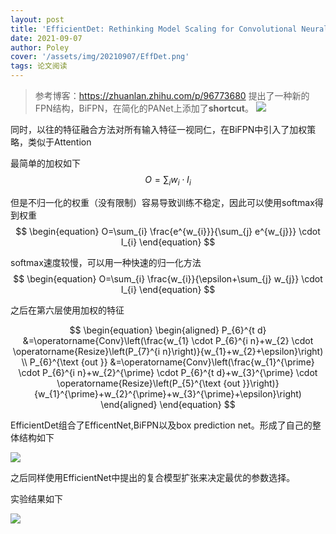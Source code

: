 ```yaml
---
layout: post
title: 'EfficientDet: Rethinking Model Scaling for Convolutional Neural Networks'
date: 2021-09-07
author: Poley
cover: '/assets/img/20210907/EffDet.png'
tags: 论文阅读
---
```


> 参考博客：https://zhuanlan.zhihu.com/p/96773680
提出了一种新的FPN结构，BiFPN，在简化的PANet上添加了**shortcut**。
![](/assets/img/20210907/EffDet.png)

同时，以往的特征融合方法对所有输入特征一视同仁，在BiFPN中引入了加权策略，类似于Attention

最简单的加权如下
$$
\begin{equation}
O=\sum_{i} w_{i} \cdot I_{i}
\end{equation}
$$

但是不归一化的权重（没有限制）容易导致训练不稳定，因此可以使用softmax得到权重
$$
\begin{equation}
O=\sum_{i} \frac{e^{w_{i}}}{\sum_{j} e^{w_{j}}} \cdot I_{i}
\end{equation}
$$

softmax速度较慢，可以用一种快速的归一化方法
$$
\begin{equation}
O=\sum_{i} \frac{w_{i}}{\epsilon+\sum_{j} w_{j}} \cdot I_{i}
\end{equation}
$$

之后在第六层使用加权的特征

$$
\begin{equation}
\begin{aligned}
P_{6}^{t d} &=\operatorname{Conv}\left(\frac{w_{1} \cdot P_{6}^{i n}+w_{2} \cdot \operatorname{Resize}\left(P_{7}^{i n}\right)}{w_{1}+w_{2}+\epsilon}\right) \\
P_{6}^{\text {out }} &=\operatorname{Conv}\left(\frac{w_{1}^{\prime} \cdot P_{6}^{i n}+w_{2}^{\prime} \cdot P_{6}^{t d}+w_{3}^{\prime} \cdot \operatorname{Resize}\left(P_{5}^{\text {out }}\right)}{w_{1}^{\prime}+w_{2}^{\prime}+w_{3}^{\prime}+\epsilon}\right)
\end{aligned}
\end{equation}
$$

EfficientDet组合了EfficentNet,BiFPN以及box prediction net。形成了自己的整体结构如下


![](/assets/img/20210907/EffDetF3.png)

之后同样使用EfficientNet中提出的复合模型扩张来决定最优的参数选择。

实验结果如下

![](/assets/img/20210907/EffDetT2.png)

